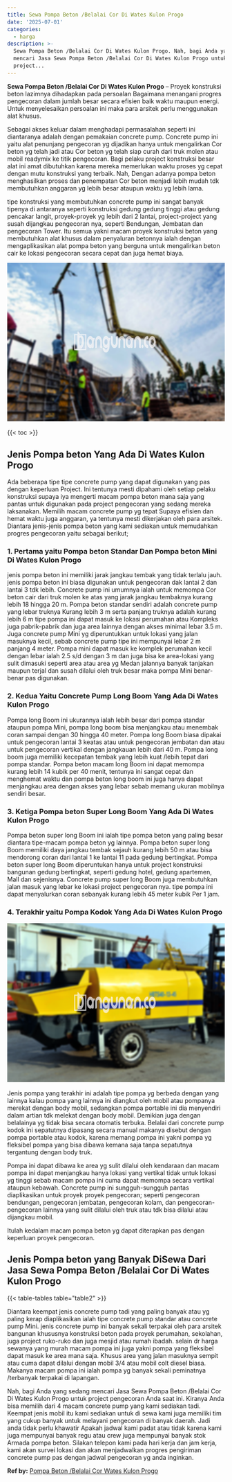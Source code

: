```yaml
---
title: Sewa Pompa Beton /Belalai Cor Di Wates Kulon Progo
date: '2025-07-01'
categories:
  - harga
description: >-
  Sewa Pompa Beton /Belalai Cor Di Wates Kulon Progo. Nah, bagi Anda yang sedang
  mencari Jasa Sewa Pompa Beton /Belalai Cor Di Wates Kulon Progo untuk
  project...
---
```


**Sewa Pompa Beton /Belalai Cor Di Wates Kulon Progo** – Proyek konstruksi beton lazimnya dihadapkan pada persoalan Bagaimana menangani progres pengecoran dalam jumlah besar secara efisien baik waktu maupun energi. Untuk menyelesaikan persoalan ini maka para arsitek perlu menggunakan alat khusus.

Sebagai akses keluar dalam menghadapi permasalahan seperti ini diantaranya adalah dengan pemakaian concrete pump. Concrete pump ini yaitu alat penunjang pengecoran yg dijadikan hanya untuk mengalirkan Cor beton yg telah jadi atau Cor beton yg telah siap curah dari truk molen atau mobil readymix ke titik pengecoran. Bagi pelaku project konstruksi besar alat ini amat dibutuhkan karena mereka memerlukan waktu proses yg cepat dengan mutu konstruksi yang terbaik. Nah, Dengan adanya pompa beton menghasilkan proses dan penempatan Cor beton menjadi lebih mudah tdk membutuhkan anggaran yg lebih besar ataupun waktu yg lebih lama.

tipe konstruksi yang membutuhkan concrete pump ini sangat banyak tipenya di antaranya seperti konstruksi gedung gedung tinggi atau gedung pencakar langit, proyek-proyek yg lebih dari 2 lantai, project-project yang susah dijangkau pengecoran nya, seperti Bendungan, Jembatan dan pengecoran Tower. Itu semua yakni macam proyek konstruksi beton yang membutuhkan alat khusus dalam penyaluran betonnya ialah dengan mengaplikasikan alat pompa beton yang berguna untuk mengalirkan beton cair ke lokasi pengecoran secara cepat dan juga hemat biaya.

![Sewa Pompa Beton /Belalai Cor Di Wates Kulon Progo](/images/sewa-concrete-pump-35.png)

{{< toc >}}

## Jenis Pompa beton Yang Ada Di Wates Kulon Progo

Ada beberapa tipe tipe concrete pump yang dapat digunakan yang pas dengan keperluan Project. Ini tentunya mesti dipahami oleh setiap pelaku konstruksi supaya iya mengerti macam pompa beton mana saja yang pantas untuk digunakan pada project pengecoran yang sedang mereka laksanakan. Memilih macam concrete pump yg tepat Supaya efisien dan hemat waktu juga anggaran, ya tentunya mesti dikerjakan oleh para arsitek. Diantara jenis-jenis pompa beton yang kami sediakan untuk memudahkan progres pengecoran yaitu sebagai berikut;

### 1\. Pertama yaitu Pompa beton Standar Dan Pompa beton Mini Di Wates Kulon Progo

jenis pompa beton ini memiliki jarak jangkau tembak yang tidak terlalu jauh. jenis pompa beton ini biasa digunakan untuk pengecoran dak lantai 2 dan lantai 3 tdk lebih. Concrete pump ini umumnya ialah untuk memompa Cor beton cair dari truk molen ke atas yang jarak jangkau tembaknya kurang lebih 18 hingga 20 m. Pompa beton standar sendiri adalah concrete pump yang lebar truknya Kurang lebih 3 m serta panjang truknya adalah kurang lebih 6 m tipe pompa ini dapat masuk ke lokasi perumahan atau Kompleks juga pabrik-pabrik dan juga area lainnya dengan akses minimal lebar 3.5 m. Juga concrete pump Mini yg diperuntukkan untuk lokasi yang jalan masuknya kecil, sebab concrete pump tipe ini mempunyai lebar 2 m panjang 4 meter. Pompa mini dapat masuk ke komplek perumahan kecil dengan lebar ialah 2.5 s/d dengan 3 m dan juga bisa ke area-lokasi yang sulit dimasuki seperti area atau area yg Medan jalannya banyak tanjakan maupun terjal dan susah dilalui oleh truk besar maka pompa Mini benar-benar pas digunakan.

### 2\. Kedua Yaitu Concrete Pump Long Boom Yang Ada Di Wates Kulon Progo

Pompa long Boom ini ukurannya ialah lebih besar dari pompa standar ataupun pompa Mini, pompa long boom bisa menjangkau atau menembak coran sampai dengan 30 hingga 40 meter. Pompa long Boom biasa dipakai untuk pengecoran lantai 3 keatas atau untuk pengecoran jembatan dan atau untuk pengecoran vertikal dengan jangkauan lebih dari 40 m. Pompa long boom juga memiliki kecepatan tembak yang lebih kuat /lebih tepat dari pompa standar. Pompa beton macam long Boom ini dapat memompa kurang lebih 14 kubik per 40 menit, tentunya ini sangat cepat dan menghemat waktu dan pompa beton long boom ini juga hanya dapat menjangkau area dengan akses yang lebar sebab memang ukuran mobilnya sendiri besar.

### 3\. Ketiga Pompa beton Super Long Boom Yang Ada Di Wates Kulon Progo

Pompa beton super long Boom ini ialah tipe pompa beton yang paling besar diantara tipe-macam pompa beton yg lainnya. Pompa beton super long Boom memiliki daya jangkau tembak sejauh kurang lebih 50 m atau bisa mendorong coran dari lantai 1 ke lantai 11 pada gedung bertingkat. Pompa beton super long Boom diperuntukan hanya untuk project konstruksi bangunan gedung bertingkat, seperti gedung hotel, gedung apartemen, Mall dan sejenisnya. Concrete pump super long Boom juga membutuhkan jalan masuk yang lebar ke lokasi project pengecoran nya. tipe pompa ini dapat menyalurkan coran sebanyak kurang lebih 45 meter kubik Per 1 jam.

### 4\. Terakhir yaitu Pompa Kodok Yang Ada Di Wates Kulon Progo

![Sewa Pompa Beton /Belalai Cor Di Wates Kulon Progo](/images/sewa-concrete-pump-20.png)

Jenis pompa yang terakhir ini adalah tipe pompa yg berbeda dengan yang lainnya kalau pompa yang lainnya ini diangkut oleh mobil atau pompanya merekat dengan body mobil, sedangkan pompa portable ini dia menyendiri dalam artian tdk melekat dengan body mobil. Demikian juga dengan belalainya yg tidak bisa secara otomatis terbuka. Belalai dari concrete pump kodok ini sepatutnya dipasang secara manual makanya disebut dengan pompa portable atau kodok, karena memang pompa ini yakni pompa yg fleksibel pompa yang bisa dibawa kemana saja tanpa sepatutnya tergantung dengan body truk.

Pompa ini dapat dibawa ke area yg sulit dilalui oleh kendaraan dan macam pompa ini dapat menjangkau hanya lokasi yang vertikal tidak untuk lokasi yg tinggi sebab macam pompa ini cuma dapat memompa secara vertikal ataupun kebawah. Concrete pump ini sungguh-sungguh pantas diaplikasikan untuk proyek proyek pengecoran; seperti pengecoran bendungan, pengecoran jembatan, pengecoran kolam, dan pengecoran-pengecoran lainnya yang sulit dilalui oleh truk atau tdk bisa dilalui atau dijangkau mobil.

Itulah kedalam macam pompa beton yg dapat diterapkan pas dengan keperluan proyek pengecoran.

## Jenis Pompa beton yang Banyak DiSewa Dari Jasa Sewa Pompa Beton /Belalai Cor Di Wates Kulon Progo

{{< table-tables table="table2" >}}

Diantara keempat jenis concrete pump tadi yang paling banyak atau yg paling kerap diaplikasikan ialah tipe concrete pump standar atau concrete pump Mini. jenis concrete pump ini banyak sekali terpakai oleh para arsitek bangunan khususnya konstruksi beton pada proyek perumahan, sekolahan, juga project ruko-ruko dan juga mesjid atau rumah ibadah. selain dr harga sewanya yang murah macam pompa ini juga yakni pompa yang fleksibel dapat masuk ke area mana saja. Khusus area yang jalan masuknya sempit atau cuma dapat dilalui dengan mobil 3/4 atau mobil colt diesel biasa. Makanya macam pompa ini ialah pompa yg banyak sekali peminatnya /terbanyak terpakai di lapangan.

Nah, bagi Anda yang sedang mencari Jasa Sewa Pompa Beton /Belalai Cor Di Wates Kulon Progo untuk project pengecoran Anda saat ini. Kiranya Anda bisa memilih dari 4 macam concrete pump yang kami sediakan tadi. Keempat jenis mobil itu kami sediakan untuk di sewa kami juga memiliki tim yang cukup banyak untuk melayani pengecoran di banyak daerah. Jadi anda tidak perlu khawatir Apakah jadwal kami padat atau tidak karena kami juga mempunyai banyak regu atau crew juga mempunyai banyak stok Armada pompa beton. Silakan telepon kami pada hari kerja dan jam kerja, kami akan survei lokasi dan akan menjadwalkan progres pengiriman concrete pump pas dengan jadwal pengecoran yg anda inginkan.

**Ref by:** [Pompa Beton /Belalai Cor Wates Kulon Progo](https://id.wikipedia.org/wiki/Pompa)
